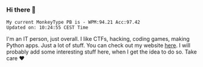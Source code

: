 ### Hi there 👋
<!-- PB START -->
```
My current MonkeyType PB is - WPM:94.21 Acc:97.42
Updated on: 10:24:55 CEST Time
```
<!-- PB END -->
I'm an IT person, just overall. I like CTFs, hacking, coding games, making Python apps. Just a lot of stuff.
You can check out my website [here](https://skill3472.github.io/).
I will probably add some interesting stuff here, when I get the idea to do so. Take care ❤️
